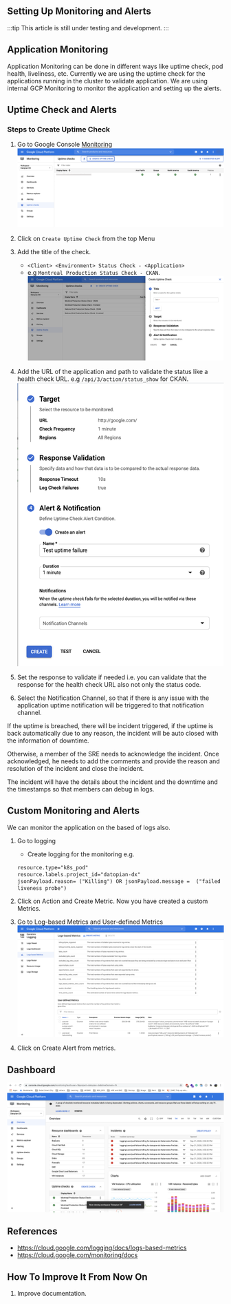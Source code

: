 ## Setting Up Monitoring and Alerts

:::tip
This article is still under testing and development.
:::

## Application Monitoring
Application Monitoring can be done in different ways like uptime check, pod health, liveliness, etc. Currently we are using the uptime check for the applications running in the cluster to validate application. We are using internal GCP Monitoring to monitor the application and setting up the alerts.

## Uptime Check and Alerts

### Steps to Create Uptime Check
1. Go to Google Console [Monitoring](https://console.cloud.google.com/monitoring/uptime?authuser=1&project=datopian-dx)
![Monitoring Console](../../img/dx/monitoring-console.png)

2. Click on `Create Uptime Check` from the top Menu
3. Add the title of the check.
    - `<Client> <Environment> Status Check - <Application>`
    - e.g `Montreal Production Status Check - CKAN`.
![Monitoring Create Console](../../img/dx/monitoring-create-uptime.png)

4. Add the URL of the application and path to validate the status like a health check URL. e.g `/api/3/action/status_show` for CKAN.
![Monitoring Create Alert](../../img/dx/monitoring-create-alert.png)

5. Set the response to validate if needed i.e. you can validate that the response for the health check URL also not only the status code.

6. Select the Notification Channel, so that if there is any issue with the application uptime notification will be triggered to that notification channel.

If the uptime is breached, there will be incident triggered, if the uptime is back automatically due to any reason, the incident will be auto closed with the information of downtime.


Otherwise, a member of the SRE needs to acknowledge the incident. Once acknowledged, he needs to add the comments and provide the reason and resolution of the incident and close the incident.

The incident will have the details about the incident and the downtime and the timestamps so that members can debug in logs.

## Custom Monitoring and Alerts

We can monitor the application on the based of logs also. 

1. Go to logging 

    - Create logging for the monitoring e.g.
     ```
     resource.type="k8s_pod"
     resource.labels.project_id="datopian-dx"
     jsonPayload.reason= ("Killing") OR jsonPayload.message =  ("failed liveness probe")
    ```
2. Click on Action and Create Metric. Now you have created a custom Metrics.
3. Go to Log-based Metrics and User-defined Metrics
![Monitoring Log Based Metrics](../../img/dx/monitoring-log-based-metrics.png)

4. Click on Create Alert from metrics.


## Dashboard
![Monitoring Log Based Metrics](../../img/dx/monitoring-dashboard.png)


## References

* https://cloud.google.com/logging/docs/logs-based-metrics
* https://cloud.google.com/monitoring/docs


## How To Improve It From Now On

1. Improve documentation.
